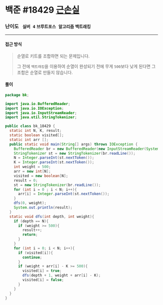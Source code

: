 # 백준 #18429 [근손실](https://www.acmicpc.net/problem/18429)

### 난이도 ` 실버 4` `브루트포스 알고리즘` `백트래킹`

---

#### 접근 방식

> 순열로 키트를 조합하면 되는 문제입니다.
>
> 그 전에 `백트래킹`을 이용하여 순열이 완성되기 전에 무게 `500`보다 낮게 된다면 그 조합은 순열로 만들지 않습니다.

#### 풀이

```java
package bk;

import java.io.BufferedReader;
import java.io.IOException;
import java.io.InputStreamReader;
import java.util.StringTokenizer;

public class bk_18429 {
  static int N, K, result;
  static boolean visited[];
  static int arr [];
  public static void main(String[] args) throws IOException {
    BufferedReader br = new BufferedReader(new InputStreamReader(System.in));
    StringTokenizer st = new StringTokenizer(br.readLine());
    N = Integer.parseInt(st.nextToken());
    K = Integer.parseInt(st.nextToken());
    int weight = 500;
    arr = new int[N];
    visited = new boolean[N];
    result = 0;
    st = new StringTokenizer(br.readLine());
    for (int i = 0 ; i < N; i++){
      arr[i] = Integer.parseInt(st.nextToken());
    }
    dfs(0, weight);
    System.out.println(result);
  }
  static void dfs(int depth, int weight){
    if (depth == N){
      if (weight >= 500){
        result++;
        return;
      }
    }
    for (int i = 0; i < N; i++){
      if (visited[i]){
        continue;
      }
      if (weight + arr[i] - K >= 500){
        visited[i] = true;
        dfs(depth + 1, weight + arr[i] - K);
        visited[i] = false;
      }
    }
  }
}
```


